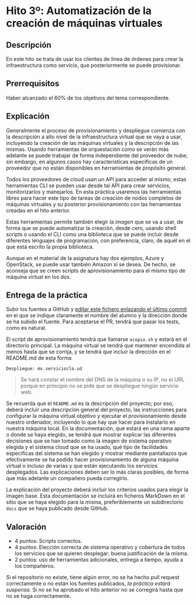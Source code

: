 
Hito 3º: Automatización  de la creación de máquinas virtuales
=====================================

Descripción
-----------------

En este hito se trata de usar los clientes de línea de órdenes para
crear la infraestructura como servicio, que posteriormente se puede provisionar.

Prerrequisitos
--------------------

Haber alcanzado el 60% de los objetivos del tema correspondiente. 

Explicación
----------------

Generalmente el proceso de provisionamiento y despliegue comienza con
la descripción a alto nivel de la infraestructura virtual que se vaya
a usar, incluyendo la creación de las máquinas virtuales y la
descripción de las mismas. Usando herramientas de orquestación como se
verán más adelante se puede trabajar de forma independiente del
proveedor de nube; sin embargo, en algunos casos hay características
específicas de un proveedor que no están disponibles en herramientas
de propósito general.

Todos los proveedores de cloud usan un API para acceder al mismo;
estas herramientas CLI se pueden usar desde tal API para crear
servicios, monitorizarlos y manejarlos. En esta práctica usaremos las
herramientas libres para hacer este tipo de tareas de creación de
nodos completos de máquinas virtuales y su posterior provisionamiento
con las herramientas creadas en el hito anterior. 

Estas herramientas permite también elegir la *imagen* que se va a usar, de forma que se puede automatizar
la creación, desde cero, usando shell scripts o usando el CLI como una
biblioteca que se puede incluir desde diferentes lenguajes de
programación, con preferencia, claro, de aquél en el que está escrito
la propia biblioteca. 

Aunque en el material de la asignatura hay dos ejemplos, Azure y
OpenStack, se puede usar también Amazon si se desea. De hecho, se
aconseja que se creen scripts de aprovisionamiento para el mismo tipo
de máquina virtual en los dos. 

Entrega de la práctica
--------------------------------

Subir los fuentes a GitHub y 
[editar este fichero enlazando el último commit](https://github.com/JJ/CC-17-18/blob/master/proyecto/3.md)
en el 
que se indique claramente el nombre del alumno y la dirección donde se ha subido el
fuente. Para aceptarse el PR, tendrá que pasar los tests, como es
natural. 

El script de aprovisionamiento tendrá que llamarse `acopio.sh` y estará en el directorio principal. La máquina
virtual se tendrá que mantener encendida al menos hasta que se
corrija, y se tendrá que incluir la dirección en el README.md de esta
forma

	Despliegue: mv.servicioclo.ud
	
>Se hará constar el nombre del DNS de la máquina o su IP, no el URL porque en principio no se
>pide que se despliegue ningún servicio web. 

Se recuerda que el `README.md` es la descripción del proyecto; por
eso, deberá incluir una descripción general del proyecto,  las
instrucciones para configurar la máquina 
virtual objetivo y ejecutar el provisionamiento desde nuestro
ordenador, incluyendo lo que hay que hacer para instalarlo en nuestra
máquina local. En la documentación, que estará en una rama aparte o donde se haya
elegido, se tendrá que mostrar explicar las diferentes decisiones que
se han tomado como la imagen de sistema operativo elegida y el sistema
cloud que se ha usado, qué tipo de facilidades específicas del sistema
se han elegido y mostrar mediante pantallazos que efectivamente se ha podido hacer
provisionamiento de alguna máquina virtual o incluso de varias y que
están ejecutando los servicios desplegados. Las explicaciones deben
ser lo más claras posibles, de forma que más adelante un compañero
pueda corregirlo. 

La explicación del proyecto deberá incluir los criterios usados para
elegir la imagen base. Esta documentación se incluirá
en ficheros MarkDown en el sitio que se haya elegido para la misma,
preferiblemente un subdirectorio `docs` que se haya publicado desde
GitHub.

Valoración
--------------

* 4 puntos: Scripts correctos.
* 4 puntos: Elección correcta de sistema operativo y cobertura de todos los
servicios que se quieren desplegar; buena justificación de la misma. 
* 2 puntos: uso de herramientas adicionales, entrega a tiempo, ayuda a
  los compañeros. 
  
Si el repositorio no existe, tiene algún error, no se ha hecho pull request correctamente o no están los fuentes publicados, *la
  práctica estará suspensa*. Si no se ha aprobado el hito anterior no
  se corregirá hasta que no se haga correctamente. 
